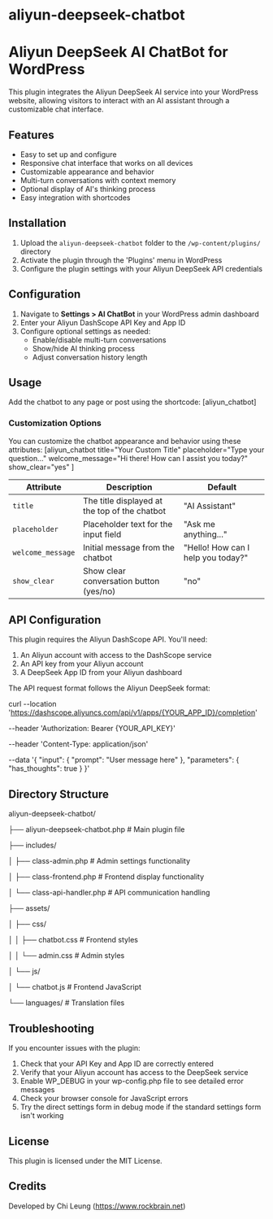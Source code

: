 # aliyun-deepseek-chatbot
# Aliyun DeepSeek AI ChatBot for WordPress

This plugin integrates the Aliyun DeepSeek AI service into your WordPress website, allowing visitors to interact with an AI assistant through a customizable chat interface.

## Features

- Easy to set up and configure
- Responsive chat interface that works on all devices
- Customizable appearance and behavior
- Multi-turn conversations with context memory
- Optional display of AI's thinking process
- Easy integration with shortcodes

## Installation

1. Upload the `aliyun-deepseek-chatbot` folder to the `/wp-content/plugins/` directory
2. Activate the plugin through the 'Plugins' menu in WordPress
3. Configure the plugin settings with your Aliyun DeepSeek API credentials

## Configuration

1. Navigate to **Settings > AI ChatBot** in your WordPress admin dashboard
2. Enter your Aliyun DashScope API Key and App ID
3. Configure optional settings as needed:
   - Enable/disable multi-turn conversations
   - Show/hide AI thinking process
   - Adjust conversation history length

## Usage

Add the chatbot to any page or post using the shortcode:
[aliyun_chatbot]

### Customization Options

You can customize the chatbot appearance and behavior using these attributes:
[aliyun_chatbot
title="Your Custom Title"
placeholder="Type your question..."
welcome_message="Hi there! How can I assist you today?"
show_clear="yes"
]

| Attribute | Description | Default |
|-----------|-------------|---------|
| `title` | The title displayed at the top of the chatbot | "AI Assistant" |
| `placeholder` | Placeholder text for the input field | "Ask me anything..." |
| `welcome_message` | Initial message from the chatbot | "Hello! How can I help you today?" |
| `show_clear` | Show clear conversation button (yes/no) | "no" |

## API Configuration

This plugin requires the Aliyun DashScope API. You'll need:

1. An Aliyun account with access to the DashScope service
2. An API key from your Aliyun account
3. A DeepSeek App ID from your Aliyun dashboard

The API request format follows the Aliyun DeepSeek format:

curl --location 'https://dashscope.aliyuncs.com/api/v1/apps/{YOUR_APP_ID}/completion'

--header 'Authorization: Bearer {YOUR_API_KEY}' 

--header 'Content-Type: application/json' 

--data '{
   "input": {
      "prompt": "User message here"
      },
      "parameters": {
         "has_thoughts": true
         }
         }'

## Directory Structure
aliyun-deepseek-chatbot/

├── aliyun-deepseek-chatbot.php       # Main plugin file

├── includes/

│   ├── class-admin.php               # Admin settings functionality

│   ├── class-frontend.php            # Frontend display functionality

│   └── class-api-handler.php         # API communication handling

├── assets/

│   ├── css/

│   │   ├── chatbot.css               # Frontend styles

│   │   └── admin.css                 # Admin styles

│   └── js/

│       └── chatbot.js                # Frontend JavaScript

└── languages/                        # Translation files

## Troubleshooting

If you encounter issues with the plugin:

1. Check that your API Key and App ID are correctly entered
2. Verify that your Aliyun account has access to the DeepSeek service
3. Enable WP_DEBUG in your wp-config.php file to see detailed error messages
4. Check your browser console for JavaScript errors
5. Try the direct settings form in debug mode if the standard settings form isn't working

## License

This plugin is licensed under the MIT License.

## Credits

Developed by Chi Leung (https://www.rockbrain.net)